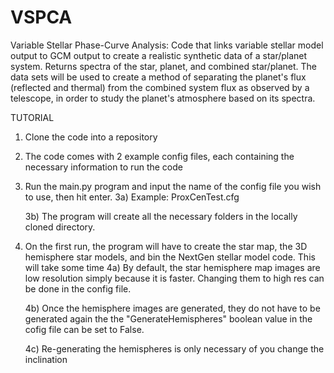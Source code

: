 # VSPCA
Variable Stellar Phase-Curve Analysis: Code that links variable stellar model output to GCM output to create a realistic synthetic data of a star/planet system. Returns spectra of the star, planet, and combined star/planet. The data sets will be used to create a method of separating the planet's flux (reflected and thermal) from the combined system flux as observed by a telescope, in order to study the planet's atmosphere based on its spectra.

TUTORIAL
1) Clone the code into a repository

2) The code comes with 2 example config files, each containing the necessary information to run the code

3) Run the main.py program and input the name of the config file you wish to use, then hit enter.
    3a) Example: ProxCenTest.cfg
    
    3b) The program will create all the necessary folders in the locally cloned directory.

4) On the first run, the program will have to create the star map, the 3D hemisphere star models, and bin the NextGen stellar model code. This will take some time
    4a) By default, the star hemisphere map images are low resolution simply because it is faster. Changing them to high res can be done in the config file.
    
    4b) Once the hemisphere images are generated, they do not have to be generated again the the "GenerateHemispheres" boolean value in the cofig file can be set to False.
    
    4c) Re-generating the hemispheres is only necessary of you change the inclination